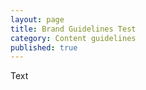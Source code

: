 ```yaml
---
layout: page
title: Brand Guidelines Test
category: Content guidelines
published: true
---
```


<p>Text</p>